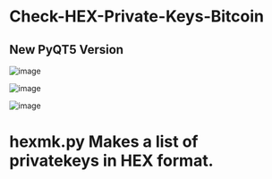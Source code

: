 # Check-HEX-Private-Keys-Bitcoin


## New PyQT5 Version 


![image](https://github.com/Mizogg/Check-HEX-Private-Keys-Bitcoin/assets/88630056/900f28ce-50fe-425b-b25f-9d7b0a006785)

![image](https://user-images.githubusercontent.com/88630056/151871266-d14ea877-9720-4a34-a819-f942bd18bda7.png)



![image](https://user-images.githubusercontent.com/88630056/151872797-f378580a-91c1-4985-9b0c-9e1b56469afd.png)

# hexmk.py Makes a list of privatekeys in HEX format.
